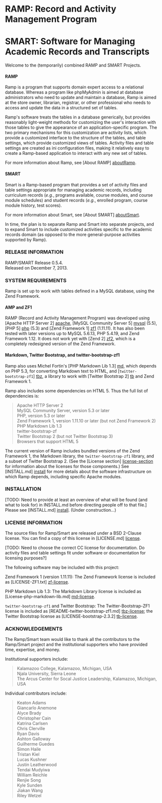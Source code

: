# RAMP: Record and Activity Management Program #
# SMART: Software for Managing Academic Records and Transcripts #

Welcome to the (temporarily) combined RAMP and SMART Projects.

#### RAMP ####

Ramp is a program that supports domain expert access to a relational
database.  Whereas a program like phpMyAdmin is aimed at database
administrators who need to update and maintain a database, Ramp is aimed
at the store owner, librarian, registrar, or other professional who
needs to access and update the data in a structured set of tables.

Ramp's software treats the tables in a database generically, but
provides reasonably light-weight methods for customizing the user's
interaction with those tables to give the appearance of an
application-specific program.  The two primary mechanisms for this
customization are activity lists, which provide a customized interface
to the structure of the tables, and table settings, which provide
customized views of tables.  Activity files and table settings are
created as ini configuration files, making it relatively easy to create
a Ramp-based application to interact with any new set of tables.

For more information about Ramp, see [About RAMP] [aboutRamp].

#### SMART ####

Smart is a Ramp-based program that provides a set of activity files and
table settings appropriate for managing academic records, including
curriculum records (_e.g._, programs available, course modules, and
course module schedules) and student records (_e.g._, enrolled
program, course module history, test scores).

For more information about Smart, see [About SMART] [aboutSmart].

In time, the plan is to separate Ramp and Smart into separate
projects, and to expand Smart to include customized activities
specific to the academic records domain (as opposed to the more
general-purpose activities supported by Ramp).


### RELEASE INFORMATION ###

RAMP/SMART Release 0.5.4.  
Released on December 7, 2013.

### SYSTEM REQUIREMENTS ###

Ramp is set up to work with tables defined in a MySQL database,
using the Zend Framework.

#### AMP and ZF1 ####
RAMP (Record and Activity Management Program) was developed using
[Apache HTTP Server 2] [apache], [MySQL Community Server 5] [mysql] (5.5),
[PHP 5] [php] (5.3) and [Zend Framework 1] [zf1] (1.11.11).  It has
also been tested with later versions up to MySQL 5.6.13, PHP 5.4.19,
and Zend Framework 1.12.  It does not work yet with [Zend 2] [zf2],
which is a completely redesigned version of the Zend Framework.

#### Markdown, Twitter Bootstrap, and twitter-bootstrap-zf1 ####
Ramp also uses Michel Fortin's [PHP Markdown Lib 1.3] [md], which
depends on PHP 5.3, for converting Markdown text to HTML, and
[`twitter-bootstrap-zf1`] [tbz], a library to work with [Twitter
Bootstrap 2] [tb] and Zend Framework 1.

Ramp also includes some dependencies on HTML 5.  Thus the full list of
dependencies is:

>   Apache HTTP Server 2  
>   MySQL Community Server, version 5.3 or later  
>   PHP, version 5.3 or later  
>   Zend Framework 1, version 1.11.10 or later (but not Zend Framework 2)  
>   PHP Markdown Lib 1.3  
>   twitter-bootstrap-zf  
>   Twitter Bootstrap 2 (but not Twitter Bootstrap 3)  
>   Browsers that support HTML 5  

The current version of Ramp includes bundled versions of the
Zend Framework 1, the Markdown library, the `twitter-bootstrap-zf1`
library, and a subset of Twitter Bootstrap 2.  (See the [License section]
[license-section] for information about the licenses for those
components.)
See [INSTALL.md] [install] for more details about the software
infrastructure on which Ramp depends, including specific Apache modules.

### INSTALLATION ###

[TODO: Need to provide at least an overview of what will be found (and
what to look for) in INSTALL.md before directing people off to that
file.]
Please see [INSTALL.md] [install].  (Under construction...)

<h3 id="LICENSE"> LICENSE INFORMATION </h3>

The source files for Ramp/Smart are released under a BSD 2-Clause license.
You can find a copy of this license in [LICENSE.md] [license].

[TODO: Need to choose the correct CC license for documentation.  Do
activity files and table settings fit under software or documentation
for licensing purposes?]

The following software may be included with this project:

Zend Framework 1 (version 1.11.11):  The Zend Framework license is
included as [LICENSE-ZF1.txt] [zf-license].

PHP Markdown Lib 1.3:  The Markdown Library license is
included as [License-php-markdown-lib.md] [md-license].

`twitter-bootstrap-zf1` and Twitter Bootstrap:  The
Twitter-Bootstrap-ZF1 license is
included as [README-twitter-bootstrap-zf1.md] [tbz-license]; the Twitter
Bootstrap license as [LICENSE-bootstrap-2.3.2] [tb-license].

### ACKNOWLEDGEMENTS ###

The Ramp/Smart team would like to thank all the contributors to the
Ramp/Smart project and the institutional supporters who have provided
time, expertise, and money.

Institutional supporters include:

>   Kalamazoo College, Kalamazoo, Michigan, USA  
>   Njala University, Sierra Leone  
>   The Arcus Center for Socal Justice Leadership, Kalamazoo, Michigan, USA  

Individual contributors include:

>   Keaton Adams  
>   Giancarlo Anemone  
>   Alyce Brady  
>   Christopher Cain  
>   Katrina Carlsen  
>   Chris Clerville  
>   Ryan Davis  
>   Ashton Galloway  
>   Guilherme Guedes  
>   Simon Haile  
>   Tristan Kiel  
>   Lucas Kushner  
>   Justin Leatherwood  
>   Tendai Mudyiwa  
>   William Reichle  
>   Renjie Song  
>   Kyle Sunden  
>   Jiakan Wang  
>   Riley Wetzel  

[license-section]: #LICENSE
[aboutRamp]: /document/index/document/rampDocs%252FrampAbout.md
[aboutSmart]: /document/index/document/rampDocs%252FsmartAbout.md
[install]: /document/index/document/..%252F..%252Finstallation%252FINSTALL.md
[license]:  /document/index/document/..%252F..%252FLICENSE.md
[apache]:  http://httpd.apache.org/
[mysql]:  http://dev.mysql.com/downloads/
[php]: http://php.net/
[zf1]: http://www.zend.com/community/downloads
[zf-license]: /document/index/document/..%252F..%252FLICENSE-ZF1.txt
[zf-license-online]: http://framework.zend.com/license/new-bsd
[zf2]: http://framework.zend.com/
[md]:  http://michelf.ca/projects/php-markdown/
[md-license]: /document/index/document/..%252F..%252FLicense-php-markdown-lib.md
[tb]: http://getbootstrap.com/2.3.2/index.html
[tb-license]: /document/index/document/..%252F..%252FLICENSE-bootstrap-2.3.2
[tbz]: https://github.com/andreaswarnaar/twitter-bootstrap-zf1
[tbz-license]: /document/index/document/..%252F..%252FREADME-twitter-bootstrap-zf1.md

